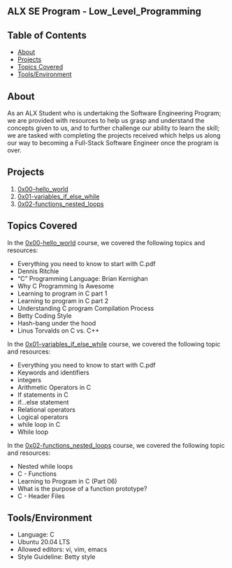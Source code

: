 ## ALX SE Program - Low_Level_Programming

## Table of Contents

* [About](about)
* [Projects](projects)
* [Topics Covered](topicscovered)
* [Tools/Environment](tools/environment)

## About

As an ALX Student who is undertaking the Software Engineering Program; we are provided with resources to help us grasp and understand the concepts given to us, and to further challenge our ability to learn the skill; we are tasked with completing the projects received which helps us along our way to becoming a Full-Stack Software Engineer once the program is over.

## Projects

1. [0x00-hello_world](./0x00-hello_world)
2. [0x01-variables_if_else_while](./0x01-variables_if_else_while)
3. [0x02-functions_nested_loops](./0x02-functions_nested_loops)

## Topics Covered

In the [0x00-hello_world](./0x00-hello_world) course, we covered the following topics and resources:

* Everything you need to know to start with C.pdf
* Dennis Ritchie
* “C” Programming Language: Brian Kernighan
* Why C Programming Is Awesome
* Learning to program in C part 1
* Learning to program in C part 2
* Understanding C program Compilation Process
* Betty Coding Style
* Hash-bang under the hood
* Linus Torvalds on C vs. C++


In the [0x01-variables_if_else_while](./0x01-variables_if_else_while) course, we covered the following topic and resources:

* Everything you need to know to start with C.pdf
* Keywords and identifiers
* integers
* Arithmetic Operators in C
* If statements in C
* if…else statement
* Relational operators
* Logical operators
* while loop in C
* While loop

In the [0x02-functions_nested_loops](./0x02-functions_nested_loops) course, we covered the following topic and resources:

- Nested while loops
- C - Functions
- Learning to Program in C (Part 06)
- What is the purpose of a function prototype?
- C - Header Files


## Tools/Environment

* Language: C
* Ubuntu 20.04 LTS
* Allowed editors: vi, vim, emacs
* Style Guideline: Betty style
